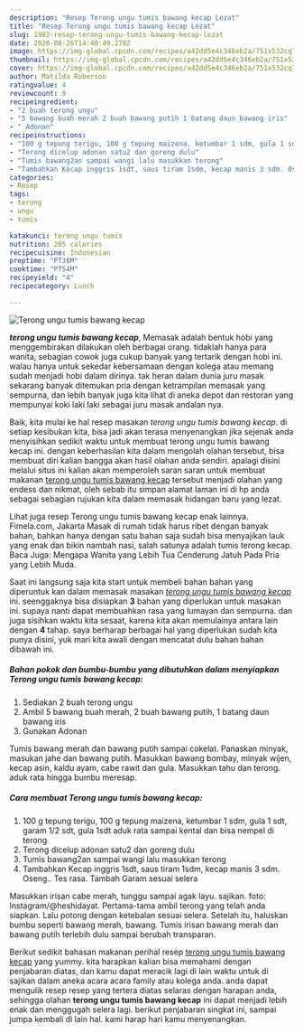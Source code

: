 ```yaml
---
description: "Resep Terong ungu tumis bawang kecap Lezat"
title: "Resep Terong ungu tumis bawang kecap Lezat"
slug: 1982-resep-terong-ungu-tumis-bawang-kecap-lezat
date: 2020-08-26T14:40:49.278Z
image: https://img-global.cpcdn.com/recipes/a42dd5e4c346eb2a/751x532cq70/terong-ungu-tumis-bawang-kecap-foto-resep-utama.jpg
thumbnail: https://img-global.cpcdn.com/recipes/a42dd5e4c346eb2a/751x532cq70/terong-ungu-tumis-bawang-kecap-foto-resep-utama.jpg
cover: https://img-global.cpcdn.com/recipes/a42dd5e4c346eb2a/751x532cq70/terong-ungu-tumis-bawang-kecap-foto-resep-utama.jpg
author: Matilda Roberson
ratingvalue: 4
reviewcount: 9
recipeingredient:
- "2 buah terong ungu"
- "5 bawang buah merah 2 buah bawang putih 1 batang daun bawang iris"
- " Adonan"
recipeinstructions:
- "100 g tepung terigu, 100 g tepung maizena, ketumbar 1 sdm, gula 1 sdt, garam 1/2 sdt, gula 1sdt aduk rata sampai kental dan bisa nempel di terong"
- "Terong dicelup adonan satu2 dan goreng dulu"
- "Tumis bawang2an sampai wangi lalu masukkan terong"
- "Tambahkan Kecap inggris 1sdt, saus tiram 1sdm, kecap manis 3 sdm. Oseng.. Tes rasa. Tambah Garam sesuai selera"
categories:
- Resep
tags:
- terong
- ungu
- tumis

katakunci: terong ungu tumis 
nutrition: 205 calories
recipecuisine: Indonesian
preptime: "PT38M"
cooktime: "PT54M"
recipeyield: "4"
recipecategory: Lunch

---
```



![Terong ungu tumis bawang kecap](https://img-global.cpcdn.com/recipes/a42dd5e4c346eb2a/751x532cq70/terong-ungu-tumis-bawang-kecap-foto-resep-utama.jpg)

<b><i>terong ungu tumis bawang kecap</i></b>, Memasak adalah bentuk hobi yang menggembirakan dilakukan oleh berbagai orang. tidaklah hanya para wanita, sebagian cowok juga cukup banyak yang tertarik dengan hobi ini. walau hanya untuk sekedar kebersamaan dengan kolega atau memang sudah menjadi hobi dalam dirinya. tak heran dalam dunia juru masak sekarang banyak ditemukan pria dengan ketrampilan memasak yang sempurna, dan lebih banyak juga kita lihat di aneka depot dan restoran yang mempunyai koki laki laki sebagai juru masak andalan nya.

Baik, kita mulai ke hal resep masakan <i>terong ungu tumis bawang kecap</i>. di setiap kesibukan kita, bisa jadi akan terasa menyenangkan jika sejenak anda menyisihkan sedikit waktu untuk membuat terong ungu tumis bawang kecap ini. dengan keberhasilan kita dalam mengolah olahan tersebut, bisa membuat diri kalian bangga akan hasil olahan anda sendiri. apalagi disini melalui situs ini kalian akan memperoleh saran saran untuk membuat makanan <u>terong ungu tumis bawang kecap</u> tersebut menjadi olahan yang endess dan nikmat, oleh sebab itu simpan alamat laman ini di hp anda sebagai sebagian rujukan kita dalam memasak hidangan baru yang lezat.

Lihat juga resep Terong ungu tumis bawang kecap enak lainnya. Fimela.com, Jakarta Masak di rumah tidak harus ribet dengan banyak bahan, bahkan hanya dengan satu bahan saja sudah bisa menyajikan lauk yang enak dan bikin nambah nasi, salah satunya adalah tumis terong kecap. Baca Juga: Mengapa Wanita yang Lebih Tua Cenderung Jatuh Pada Pria yang Lebih Muda.


Saat ini langsung saja kita start untuk membeli bahan bahan yang diperuntuk kan dalam memasak masakan <u><i>terong ungu tumis bawang kecap</i></u> ini. seenggaknya bisa disiapkan <b>3</b> bahan yang diperlukan untuk masakan ini. supaya nanti dapat membuahkan rasa yang lumayan dan sempurna. dan juga sisihkan waktu kita sesaat, karena kita akan memulainya antara lain dengan <b>4</b> tahap. saya berharap berbagai hal yang diperlukan sudah kita punya disini, yuk mari kita awali dengan mencatat dulu bahan bahan dibawah ini.

<!--inarticleads1-->

##### Bahan pokok dan bumbu-bumbu yang dibutuhkan dalam menyiapkan Terong ungu tumis bawang kecap:

1. Sediakan 2 buah terong ungu
1. Ambil 5 bawang buah merah, 2 buah bawang putih, 1 batang daun bawang iris
1. Gunakan  Adonan


Tumis bawang merah dan bawang putih sampai cokelat. Panaskan minyak, masukan jahe dan bawang putih. Masukkan bawang bombay, minyak wijen, kecap asin, kaldu ayam, cabe rawit dan gula. Masukkan tahu dan terong. aduk rata hingga bumbu meresap. 

<!--inarticleads2-->

##### Cara membuat Terong ungu tumis bawang kecap:

1. 100 g tepung terigu, 100 g tepung maizena, ketumbar 1 sdm, gula 1 sdt, garam 1/2 sdt, gula 1sdt aduk rata sampai kental dan bisa nempel di terong
1. Terong dicelup adonan satu2 dan goreng dulu
1. Tumis bawang2an sampai wangi lalu masukkan terong
1. Tambahkan Kecap inggris 1sdt, saus tiram 1sdm, kecap manis 3 sdm. Oseng.. Tes rasa. Tambah Garam sesuai selera


Masukkan irisan cabe merah, tunggu sampai agak layu. sajikan. foto: Instagram/@heshidayat. Pertama-tama ambil terong yang telah anda siapkan. Lalu potong dengan ketebalan sesuai selera. Setelah itu, haluskan bumbu seperti bawang merah, bawang. Tumis irisan bawang merah dan bawang putih terlebih dulu sampai berubah transparan. 

Berikut sedikit bahasan makanan perihal resep <u>terong ungu tumis bawang kecap</u> yang yummy. kita harapkan kalian bisa memahami dengan penjabaran diatas, dan kamu dapat meracik lagi di lain waktu untuk di sajikan dalam aneka acara acara family atau kolega anda. anda dapat mengulik resep resep yang tertera diatas selaras dengan harapan anda, sehingga olahan <b>terong ungu tumis bawang kecap</b> ini dapat menjadi lebih enak dan menggugah selera lagi. berikut penjabaran singkat ini, sampai jumpa kembali di lain hal. kami harap hari kamu menyenangkan.
